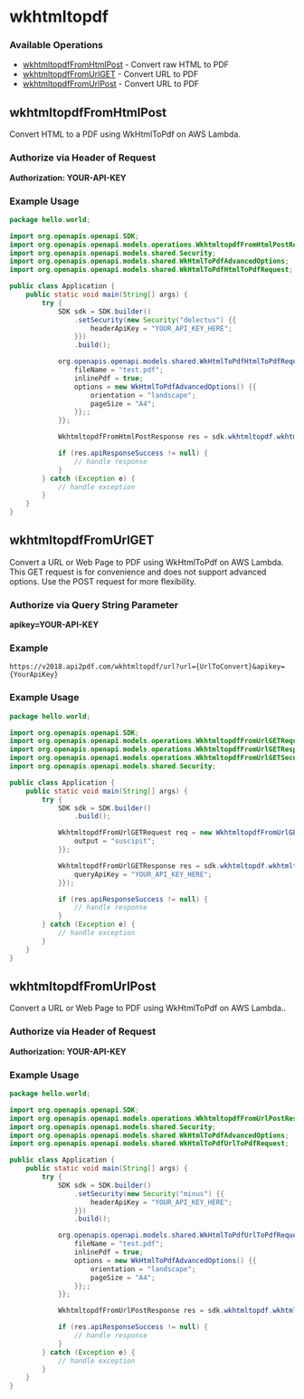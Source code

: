 # wkhtmltopdf

### Available Operations

* [wkhtmltopdfFromHtmlPost](#wkhtmltopdffromhtmlpost) - Convert raw HTML to PDF
* [wkhtmltopdfFromUrlGET](#wkhtmltopdffromurlget) - Convert URL to PDF
* [wkhtmltopdfFromUrlPost](#wkhtmltopdffromurlpost) - Convert URL to PDF

## wkhtmltopdfFromHtmlPost

Convert HTML to a PDF using WkHtmlToPdf on AWS Lambda.
### Authorize via Header of Request
**Authorization: YOUR-API-KEY**

### Example Usage

```java
package hello.world;

import org.openapis.openapi.SDK;
import org.openapis.openapi.models.operations.WkhtmltopdfFromHtmlPostResponse;
import org.openapis.openapi.models.shared.Security;
import org.openapis.openapi.models.shared.WkHtmlToPdfAdvancedOptions;
import org.openapis.openapi.models.shared.WkHtmlToPdfHtmlToPdfRequest;

public class Application {
    public static void main(String[] args) {
        try {
            SDK sdk = SDK.builder()
                .setSecurity(new Security("delectus") {{
                    headerApiKey = "YOUR_API_KEY_HERE";
                }})
                .build();

            org.openapis.openapi.models.shared.WkHtmlToPdfHtmlToPdfRequest req = new WkHtmlToPdfHtmlToPdfRequest("<p>Hello World</p>") {{
                fileName = "test.pdf";
                inlinePdf = true;
                options = new WkHtmlToPdfAdvancedOptions() {{
                    orientation = "landscape";
                    pageSize = "A4";
                }};;
            }};            

            WkhtmltopdfFromHtmlPostResponse res = sdk.wkhtmltopdf.wkhtmltopdfFromHtmlPost(req);

            if (res.apiResponseSuccess != null) {
                // handle response
            }
        } catch (Exception e) {
            // handle exception
        }
    }
}
```

## wkhtmltopdfFromUrlGET

Convert a URL or Web Page to PDF using WkHtmlToPdf on AWS Lambda. This GET request is for convenience and does not support advanced options. Use the POST request for more flexibility.
### Authorize via Query String Parameter
**apikey=YOUR-API-KEY**
### Example
``` https://v2018.api2pdf.com/wkhtmltopdf/url?url={UrlToConvert}&apikey={YourApiKey} ``` 

### Example Usage

```java
package hello.world;

import org.openapis.openapi.SDK;
import org.openapis.openapi.models.operations.WkhtmltopdfFromUrlGETRequest;
import org.openapis.openapi.models.operations.WkhtmltopdfFromUrlGETResponse;
import org.openapis.openapi.models.operations.WkhtmltopdfFromUrlGETSecurity;
import org.openapis.openapi.models.shared.Security;

public class Application {
    public static void main(String[] args) {
        try {
            SDK sdk = SDK.builder()
                .build();

            WkhtmltopdfFromUrlGETRequest req = new WkhtmltopdfFromUrlGETRequest("tempora") {{
                output = "suscipit";
            }};            

            WkhtmltopdfFromUrlGETResponse res = sdk.wkhtmltopdf.wkhtmltopdfFromUrlGET(req, new WkhtmltopdfFromUrlGETSecurity("molestiae") {{
                queryApiKey = "YOUR_API_KEY_HERE";
            }});

            if (res.apiResponseSuccess != null) {
                // handle response
            }
        } catch (Exception e) {
            // handle exception
        }
    }
}
```

## wkhtmltopdfFromUrlPost

Convert a URL or Web Page to PDF using WkHtmlToPdf on AWS Lambda..
### Authorize via Header of Request
**Authorization: YOUR-API-KEY**

### Example Usage

```java
package hello.world;

import org.openapis.openapi.SDK;
import org.openapis.openapi.models.operations.WkhtmltopdfFromUrlPostResponse;
import org.openapis.openapi.models.shared.Security;
import org.openapis.openapi.models.shared.WkHtmlToPdfAdvancedOptions;
import org.openapis.openapi.models.shared.WkHtmlToPdfUrlToPdfRequest;

public class Application {
    public static void main(String[] args) {
        try {
            SDK sdk = SDK.builder()
                .setSecurity(new Security("minus") {{
                    headerApiKey = "YOUR_API_KEY_HERE";
                }})
                .build();

            org.openapis.openapi.models.shared.WkHtmlToPdfUrlToPdfRequest req = new WkHtmlToPdfUrlToPdfRequest("https://www.github.com") {{
                fileName = "test.pdf";
                inlinePdf = true;
                options = new WkHtmlToPdfAdvancedOptions() {{
                    orientation = "landscape";
                    pageSize = "A4";
                }};;
            }};            

            WkhtmltopdfFromUrlPostResponse res = sdk.wkhtmltopdf.wkhtmltopdfFromUrlPost(req);

            if (res.apiResponseSuccess != null) {
                // handle response
            }
        } catch (Exception e) {
            // handle exception
        }
    }
}
```
